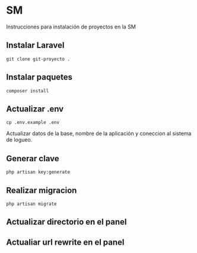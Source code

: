 # SM
Instrucciones para instalación de proyectos en la SM

## Instalar Laravel

```
git clone git-proyecto .
```

## Instalar paquetes

```
composer install
```

## Actualizar .env

```
cp .env.example .env
```

Actualizar datos de la base, nombre de la aplicación y coneccion al sistema de logueo. 

## Generar clave
```
php artisan key:generate
```

## Realizar migracion
```
php artisan migrate
```

## Actualizar directorio en el panel


## Actualiar url rewrite en el panel
